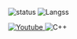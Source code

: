 ![status](https://github-readme-stats.vercel.app/api?username=cheongpark&show_icons=true&theme=algolia)
![Langss](https://github-readme-stats.vercel.app/api/top-langs/?username=cheongpark&layout=compact&theme=algolia)

<a href = "https://www.youtube.com/channel/UC4BpXKEys6LmJmDP2C4_qnw">
	<img alt = "Youtube" src = "https://img.shields.io/youtube/channel/subscribers/UC4BpXKEys6LmJmDP2C4_qnw?label=Cheongpark&style=social"/>
</a>
<img alt="C++" src ="https://img.shields.io/badge/C++#00599C.svg?&style=for-the-badge&logo=로고명&logoColor=white"/>